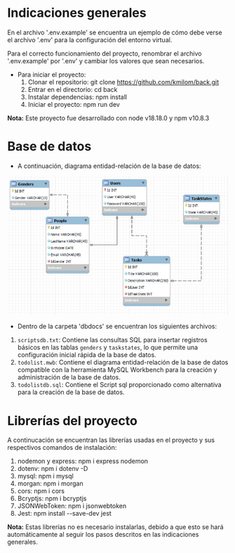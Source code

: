 # Indicaciones generales

En el archivo '.env.example' se encuentra un ejemplo de cómo debe verse el archivo '.env' para la configuración del entorno virtual.

Para el correcto funcionamiento del proyecto, renombrar el archivo '.env.example' por '.env' y cambiar los valores que sean necesarios.

- Para iniciar el proyecto: 
    1. Clonar el repositorio: git clone https://github.com/kmilom/back.git
    2. Entrar en el directorio: cd back
    3. Instalar dependencias: npm install
    4. Iniciar el proyecto: npm run dev

**Nota:** Este proyecto fue desarrollado con node v18.18.0 y npm v10.8.3



# Base de datos

- A continuación, diagrama entidad-relación de la base de datos:

![ERD todolistdb](dbdocs/dbimage.jpg)


- Dentro de la carpeta 'dbdocs' se encuentran los siguientes archivos:
1. `scriptsdb.txt`: Contiene las consultas SQL para insertar registros básicos en las tablas `genders` y `taskstates`, lo que permite una configuración inicial rápida de la base de datos.
2. `todolist.mwb`: Contiene el diagrama entidad-relación de la base de datos compatible con la herramienta MySQL Workbench para la creación y administración de la base de datos.
3. `todolistdb.sql`: Contiene el Script sql proporcionado como alternativa para la creación de la base de datos. 


# Librerías del proyecto

A continucación se encuentran las librerías usadas en el proyecto y sus respectivos comandos de instalación:

1. nodemon y express: npm i express nodemon
2. dotenv: npm i dotenv -D
3. mysql: npm i mysql
4. morgan: npm i morgan
5. cors: npm i cors
6. Bcryptjs: npm i bcryptjs
7. JSONWebToken: npm i jsonwebtoken
8. Jest: npm install --save-dev jest

**Nota:** Estas librerías no es necesario instalarlas, debido a que esto se hará automáticamente al seguir los pasos descritos en las indicaciones generales.